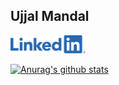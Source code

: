 




## Ujjal Mandal
<a  href="https://bio.link/ujjalyf"><img style="text-align:right"    
   src="https://github.com/ayushman1024/ayushman1024/blob/7bc860cd49d6a764671bbf72a6eb7d7bc5e4973d/LI-Logo.png" width="120"/></a>

[![Anurag's github stats](https://github-readme-stats.vercel.app/api?username=ayushman1024&show_icons=true&theme=radical&include_all_commits=true)](https://github.com/anuraghazra/github-readme-stats)





